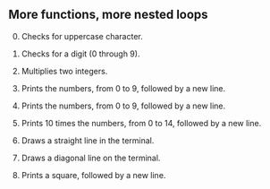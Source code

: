 ## More functions, more nested loops
0. Checks for uppercase character.

1. Checks for a digit (0 through 9).

2. Multiplies two integers.

3. Prints the numbers, from 0 to 9, followed by a new line.

4. Prints the numbers, from 0 to 9, followed by a new line.

5. Prints 10 times the numbers, from 0 to 14, followed by a new line.

6. Draws a straight line in the terminal.

7. Draws a diagonal line on the terminal.

8. Prints a square, followed by a new line.
